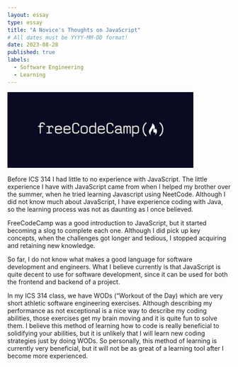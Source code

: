```yaml
---
layout: essay
type: essay
title: "A Novice's Thoughts on JavaScript"
# All dates must be YYYY-MM-DD format!
date: 2023-08-28
published: true
labels:
  - Software Engineering
  - Learning
---
```


<img width="420px" class="rounded float-start pe-4" src="../img/a-novice's-thoughts-on-javascript/freecodecamp.png">



Before ICS 314 I had little to no experience with JavaScript. The little experience I have with JavaScript came from when I helped my brother over the summer, when he tried learning Javascript using NeetCode. Although I did not know much about JavaScript, I have experience coding with Java, so the learning process was not as daunting as I once believed. 

FreeCodeCamp was a good introduction to JavaScript, but it started becoming a slog to complete each one. Although I did pick up key concepts, when the challenges got longer and tedious, I stopped acquiring and retaining new knowledge.

So far, I do not know what makes a good language for software development and engineers. What I believe currently is that JavaScript is quite decent to use for software development, since it can be used for both the frontend and backend of a project.

In my ICS 314 class, we have WODs (“Workout of the Day) which are very short athletic software engineering exercises. Although describing my performance as not exceptional is a nice way to describe my coding abilities, those exercises get my brain moving and it is quite fun to solve them. I believe this method of learning how to code is really beneficial to solidifying your abilities, but it is unlikely that I will learn new coding strategies just by doing WODs. So personally, this method of learning is currently very beneficial, but it will not be as great of a learning tool after I become more experienced.
